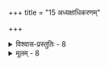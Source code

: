 +++
title = "15 अध्यक्षाधिकरणम्"

+++

<details><summary>विश्वास-प्रस्तुतिः - 8</summary>

8.प्राणस्सैकादशाक्षस्तदनु निविशते तेजसीत्थं श्रुतत्वात्  
मध्येऽन्यप्राप्तिक्लृप्तौ श्रुतिहतिरिति चेन्नात्मयोगस्य चोक्तेः।  
प्राणस्य स्वाप्तजीवे मिलति निजतनोरुद्धृतैर्भूतसूक्ष्मैः  
तेजः प्राप्तिश्च गङ्गानिपतितयमुनासागरप्राप्तिवत्स्यात्॥
</details>

<details><summary>मूलम् - 8</summary>

8.प्राणस्सैकादशाक्षस्तदनु निविशते तेजसीत्थं श्रुतत्वात्  
मध्येऽन्यप्राप्तिक्लृप्तौ श्रुतिहतिरिति चेन्नात्मयोगस्य चोक्तेः।  
प्राणस्य स्वाप्तजीवे मिलति निजतनोरुद्धृतैर्भूतसूक्ष्मैः  
तेजः प्राप्तिश्च गङ्गानिपतितयमुनासागरप्राप्तिवत्स्यात्॥
</details>